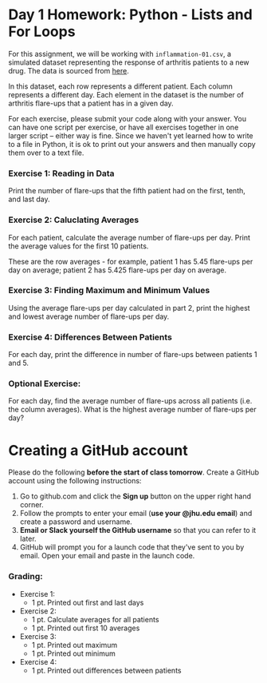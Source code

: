 # Day 1 Homework: Python - Lists and For Loops 

For this assignment, we will be working with `inflammation-01.csv`, a simulated dataset representing the response of arthritis patients to a new drug. The data is sourced from [here](https://swcarpentry.github.io/python-novice-inflammation/instructor/). 

In this dataset, each row represents a different patient. Each column represents a different day. Each element in the dataset is the number of arthritis flare-ups that a patient has in a given day. 

For each exercise, please submit your code along with your answer. You can have one script per exercise, or have all exercises together in one larger script – either way is fine. Since we haven't yet learned how to write to a file in Python, it is ok to print out your answers and then manually copy them over to a text file.

### Exercise 1: Reading in Data

Print the number of flare-ups that the fifth patient had on the first, tenth, and last day. 

### Exercise 2: Caluclating Averages

For each patient, calculate the average number of flare-ups per day. Print the average values for the first 10 patients. 

These are the row averages - for example, patient 1 has 5.45 flare-ups per day on average; patient 2 has 5.425 flare-ups per day on average. 

### Exercise 3: Finding Maximum and Minimum Values

Using the average flare-ups per day calculated in part 2, print the highest and lowest average number of flare-ups per day. 

### Exercise 4: Differences Between Patients

For each day, print the difference in number of flare-ups between patients 1 and 5. 

### Optional Exercise:

For each day, find the average number of flare-ups across all patients (i.e. the column averages). What is the highest average number of flare-ups per day? 

# Creating a GitHub account 
Please do the following **before the start of class tomorrow**. Create a GitHub account using the following instructions: 

1. Go to github.com and click the **Sign up** button on the upper right hand corner.
2. Follow the prompts to enter your email (**use your @jhu.edu email**) and create a password and username.
3. **Email or Slack yourself the GitHub username** so that you can refer to it later.
4. GitHub will prompt you for a launch code that they've sent to you by email. Open your email and paste in the launch code.

### Grading: 

* Exercise 1: 
    - 1 pt. Printed out first and last days
* Exercise 2: 
    - 1 pt. Calculate averages for all patients
    - 1 pt. Printed out first 10 averages
* Exercise 3:
    - 1 pt. Printed out maximum
    - 1 pt. Printed out minimum
* Exercise 4: 
    - 1 pt. Printed out differences between patients

